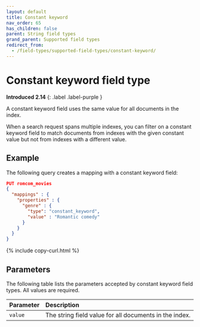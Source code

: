 ```yaml
---
layout: default
title: Constant keyword
nav_order: 65
has_children: false
parent: String field types
grand_parent: Supported field types
redirect_from:
  - /field-types/supported-field-types/constant-keyword/
---
```


# Constant keyword field type
**Introduced 2.14**
{: .label .label-purple }

A constant keyword field uses the same value for all documents in the index. 

When a search request spans multiple indexes, you can filter on a constant keyword field to match documents from indexes with the given constant value but not from indexes with a different value.

## Example

The following query creates a mapping with a constant keyword field:

```json
PUT romcom_movies
{
  "mappings" : {
    "properties" : {
      "genre" : {
        "type": "constant_keyword",
        "value" : "Romantic comedy"
      }
    }
  }
}
```
{% include copy-curl.html %}

## Parameters

The following table lists the parameters accepted by constant keyword field types. All values are required.

Parameter | Description 
:--- | :--- 
`value` | The string field value for all documents in the index.

